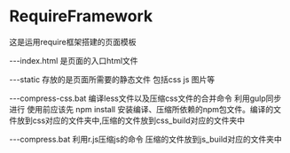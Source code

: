 # RequireFramework
这是运用require框架搭建的页面模板

---index.html  是页面的入口html文件

---static  存放的是页面所需要的静态文件 包括css js 图片等

---compress-css.bat  编译less文件以及压缩css文件的合并命令 利用gulp同步进行 使用前应该先 npm install 安装编译、压缩所依赖的npm包文件。编译的文件放到css对应的文件夹中,压缩的文件放到css_build对应的文件夹中

---compress.bat  利用r.js压缩js的命令 压缩的文件放到js_build对应的文件夹中